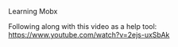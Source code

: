 Learning Mobx

Following along with this video as a help tool: https://www.youtube.com/watch?v=2ejs-uxSbAk

